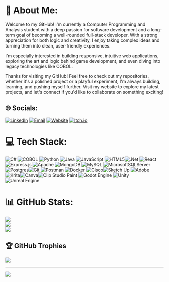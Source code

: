 # 💫 About Me:
Welcome to my GitHub! I'm currently a Computer Programming and Analysis student with a deep passion for software development and a long-term goal of becoming a well-rounded full-stack developer. With a strong appreciation for both logic and creativity, I enjoy taking complex ideas and turning them into clean, user-friendly experiences.

I'm especially interested in building responsive, intuitive web applications, exploring the art and logic behind game development, and even diving into legacy technologies like COBOL.

Thanks for visiting my GitHub! Feel free to check out my repositories, whether it's a polished project or a playful experiment, I'm always building, learning, and pushing myself further. Visit my website to explore my latest projects, and let's connect if you'd like to collaborate on something exciting!

## 🌐 Socials:
[![LinkedIn](https://img.shields.io/badge/LinkedIn-%230077B5.svg?style=for-the-badge&logo=linkedin&logoColor=white)](https://www.linkedin.com/in/alyssabhagwandin/) 
[![Email](https://img.shields.io/badge/Email-D14836?style=for-the-badge&logo=gmail&logoColor=white)](mailto:a20lyssa@hotmail.com) 
[![Website](https://img.shields.io/badge/Website-%23000000.svg?style=for-the-badge&logo=firefox&logoColor=white)](https://alyssabhag.github.io/AlyssaBug/) 
[![Itch.io](https://img.shields.io/badge/Itch.io-%23FF0B34.svg?style=for-the-badge&logo=itch.io&logoColor=white)](https://alyssabhag.itch.io/)


# 💻 Tech Stack:
![C#](https://img.shields.io/badge/c%23-%23239120.svg?style=for-the-badge&logo=csharp&logoColor=white) ![COBOL](https://img.shields.io/badge/COBOL-%23007396.svg?style=for-the-badge&logo=cobol&logoColor=white) ![Python](https://img.shields.io/badge/python-3670A0?style=for-the-badge&logo=python&logoColor=ffdd54) ![Java](https://img.shields.io/badge/java-%23ED8B00.svg?style=for-the-badge&logo=openjdk&logoColor=white) ![JavaScript](https://img.shields.io/badge/javascript-%23323330.svg?style=for-the-badge&logo=javascript&logoColor=%23F7DF1E) ![HTML5](https://img.shields.io/badge/html5-%23E34F26.svg?style=for-the-badge&logo=html5&logoColor=white)![.Net](https://img.shields.io/badge/.NET-5C2D91?style=for-the-badge&logo=.net&logoColor=white) ![React](https://img.shields.io/badge/react-%2320232a.svg?style=for-the-badge&logo=react&logoColor=%2361DAFB) ![Express.js](https://img.shields.io/badge/express.js-%23404d59.svg?style=for-the-badge&logo=express&logoColor=%2361DAFB) ![Apache](https://img.shields.io/badge/apache-%23D42029.svg?style=for-the-badge&logo=apache&logoColor=white) ![MongoDB](https://img.shields.io/badge/MongoDB-%234ea94b.svg?style=for-the-badge&logo=mongodb&logoColor=white) ![MySQL](https://img.shields.io/badge/mysql-4479A1.svg?style=for-the-badge&logo=mysql&logoColor=white) ![MicrosoftSQLServer](https://img.shields.io/badge/Microsoft%20SQL%20Server-CC2927?style=for-the-badge&logo=microsoft%20sql%20server&logoColor=white) ![Postgres](https://img.shields.io/badge/postgres-%23316192.svg?style=for-the-badge&logo=postgresql&logoColor=white)![Git](https://img.shields.io/badge/git-%23F05033.svg?style=for-the-badge&logo=git&logoColor=white) ![Postman](https://img.shields.io/badge/Postman-FF6C37?style=for-the-badge&logo=postman&logoColor=white) ![Docker](https://img.shields.io/badge/docker-%230db7ed.svg?style=for-the-badge&logo=docker&logoColor=white) ![Cisco](https://img.shields.io/badge/cisco-%23049fd9.svg?style=for-the-badge&logo=cisco&logoColor=black)![Sketch Up](https://img.shields.io/badge/SketchUp-005F9E?style=for-the-badge&logo=sketchup&logoColor=white) ![Adobe](https://img.shields.io/badge/adobe-%23FF0000.svg?style=for-the-badge&logo=adobe&logoColor=white)![Krita](https://img.shields.io/badge/Krita-203759?style=for-the-badge&logo=krita&logoColor=EEF37B)![Canva](https://img.shields.io/badge/Canva-%2300C4CC.svg?style=for-the-badge&logo=Canva&logoColor=white)![Clip Studio Paint](https://img.shields.io/badge/ClipStudioPaint-%23CFD3D3.svg?style=for-the-badge&logo=ClipStudioPaint&logoColor=white) ![Godot Engine](https://img.shields.io/badge/GODOT-%23FFFFFF.svg?style=for-the-badge&logo=godot-engine) ![Unity](https://img.shields.io/badge/unity-%23000000.svg?style=for-the-badge&logo=unity&logoColor=white) ![Unreal Engine](https://img.shields.io/badge/unrealengine-%23313131.svg?style=for-the-badge&logo=unrealengine&logoColor=white)

# 📊 GitHub Stats:
![](https://github-readme-stats.vercel.app/api?username=AlyssaBhag&theme=cobalt&hide_border=true&include_all_commits=false&count_private=true)<br/>
![](https://nirzak-streak-stats.vercel.app/?user=AlyssaBhag&theme=cobalt&hide_border=true)<br/>
![](https://github-readme-stats.vercel.app/api/top-langs/?username=AlyssaBhag&theme=cobalt&hide_border=true&include_all_commits=false&count_private=true&layout=compact)

## 🏆 GitHub Trophies
![](https://github-profile-trophy.vercel.app/?username=AlyssaBhag&theme=radical&no-frame=true&no-bg=false&margin-w=4)

---
[![](https://visitcount.itsvg.in/api?id=AlyssaBhag&icon=0&color=0)](https://visitcount.itsvg.in)

